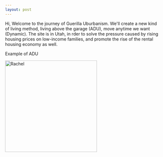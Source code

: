 ```yaml
---
layout: post
---
```

  Hi, Welcome to the journey of Guerilla Uburbanism. We'll create a new kind of living method, living above the garage (ADU), move anytime we want (Dynamic).
  The site is in Utah, in rder to solve the pressure caused by rising housing prices on low-income families, and promote the rise of the rental housing economy as well.
  
  
  
  
  
  Example of ADU
     
 <img alt="Rachel" src="https://github.com/steenblikrs/2021-Spring-Studio/blob/gh-pages/students/Shannon/b622225fec5fa83a9e018703b3000c6.jpg?raw=true" width="300">


 
     
 


[jekyll-docs]: http://jekyllrb.com/docs/home
[jekyll-gh]:   https://github.com/jekyll/jekyll
[jekyll-talk]: https://talk.jekyllrb.com/
